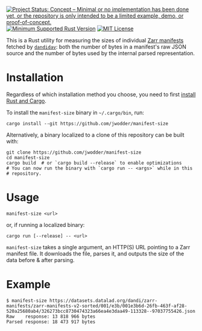 [![Project Status: Concept – Minimal or no implementation has been done yet, or the repository is only intended to be a limited example, demo, or proof-of-concept.](https://www.repostatus.org/badges/latest/concept.svg)](https://www.repostatus.org/#concept)
[![Minimum Supported Rust Version](https://img.shields.io/badge/MSRV-1.67-orange)](https://www.rust-lang.org)
[![MIT License](https://img.shields.io/github/license/jwodder/nhmoon.svg)](https://opensource.org/licenses/MIT)

This is a Rust utility for measuring the sizes of individual [Zarr manifests][]
fetched by [`dandidav`][]: both the number of bytes in a manifest's raw JSON
source and the number of bytes used by the internal parsed representation.

Installation
============

Regardless of which installation method you choose, you need to first [install
Rust and Cargo](https://www.rust-lang.org/tools/install).

To install the `manifest-size` binary in `~/.cargo/bin`, run:

    cargo install --git https://github.com/jwodder/manifest-size

Alternatively, a binary localized to a clone of this repository can be built
with:

    git clone https://github.com/jwodder/manifest-size
    cd manifest-size
    cargo build  # or `cargo build --release` to enable optimizations
    # You can now run the binary with `cargo run -- <args>` while in this
    # repository.


Usage
=====

    manifest-size <url>

or, if running a localized binary:

    cargo run [--release] -- <url>

`manifest-size` takes a single argument, an HTTP(S) URL pointing to a Zarr
manifest file.  It downloads the file, parses it, and outputs the size of the
data before & after parsing.

Example
=======

```console
$ manifest-size https://datasets.datalad.org/dandi/zarr-manifests/zarr-manifests-v2-sorted/001/e3b/001e3b6d-26fb-463f-af28-520a25680ab4/326273bcc8730474323a66ea4e3daa49-113328--97037755426.json
Raw    response: 13 818 966 bytes
Parsed response: 18 473 917 bytes
```

[Zarr manifests]: https://github.com/dandi/dandidav/blob/main/doc/zarrman.md
[`dandidav`]: https://github.com/dandi/dandidav
